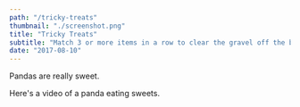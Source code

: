 ```yaml
---
path: "/tricky-treats"
thumbnail: "./screenshot.png"
title: "Tricky Treats"
subtitle: "Match 3 or more items in a row to clear the gravel off the board before the timer runs out. Beware the skulls, collect them by matching them or by letting them fall off the board."
date: "2017-08-10"
---
```


Pandas are really sweet.

Here's a video of a panda eating sweets.
